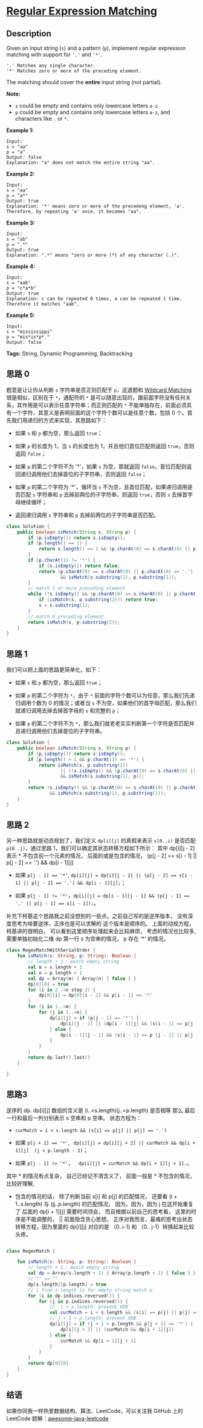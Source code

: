 # [Regular Expression Matching][title]

## Description

Given an input string (`s`) and a pattern (`p`), implement regular expression matching with support for `'.'` and `'*'`.

```
'.' Matches any single character.
'*' Matches zero or more of the preceding element.
```

The matching should cover the **entire** input string (not partial).

**Note:**

- `s` could be empty and contains only lowercase letters `a-z`.
- `p` could be empty and contains only lowercase letters `a-z`, and characters like `.` or `*`.

**Example 1:**

```
Input:
s = "aa"
p = "a"
Output: false
Explanation: "a" does not match the entire string "aa".
```

**Example 2:**

```
Input:
s = "aa"
p = "a*"
Output: true
Explanation: '*' means zero or more of the precedeng element, 'a'. Therefore, by repeating 'a' once, it becomes "aa".
```

**Example 3:**

```
Input:
s = "ab"
p = ".*"
Output: true
Explanation: ".*" means "zero or more (*) of any character (.)".
```

**Example 4:**

```
Input:
s = "aab"
p = "c*a*b"
Output: true
Explanation: c can be repeated 0 times, a can be repeated 1 time. Therefore it matches "aab".
```

**Example 5:**

```
Input:
s = "mississippi"
p = "mis*is*p*."
Output: false
```

**Tags:** String, Dynamic Programming, Backtracking


## 思路 0

题意是让让你从判断 `s` 字符串是否正则匹配于 `p`，这道题和 [Wildcard Matching][044] 很是相似，区别在于 `*`，通配符的 `*` 是可以随意出现的，跟前面字符没有任何关系，其作用是可以表示任意字符串；而正则匹配的 `*` 不能单独存在，前面必须具有一个字符，其意义是表明前面的这个字符个数可以是任意个数，包括 0 个。首先我们用递归的方式来实现，其思路如下：

* 如果 `s` 和 `p` 都为空，那么返回 `true`；

* 如果 `p` 的长度为 1，当 `s` 的长度也为 1，并且他们首位匹配则返回 `true`，否则返回 `false`；

* 如果 `p` 的第二个字符不为 '*'，如果 `s` 为空，那就返回 `false`，首位匹配则返回递归调用他们去掉首位的子字符串，否则返回 `false`；

* 如果 `p` 的第二个字符为 '*'，循环当 `s` 不为空，且首位匹配，如果递归调用是否匹配 `s` 字符串和 `p` 去掉前两位的子字符串，则返回 `true`，否则 `s` 去掉首字母继续循环；

* 返回递归调用 `s` 字符串和 `p` 去掉前两位的子字符串是否匹配。

```java
class Solution {
    public boolean isMatch(String s, String p) {
        if (p.isEmpty()) return s.isEmpty();
        if (p.length() == 1) {
            return s.length() == 1 && (p.charAt(0) == s.charAt(0) || p.charAt(0) == '.');
        }
        if (p.charAt(1) != '*') {
            if (s.isEmpty()) return false;
            return (p.charAt(0) == s.charAt(0) || p.charAt(0) == '.')
                    && isMatch(s.substring(1), p.substring(1));
        }
        // match 1 or more preceding element
        while (!s.isEmpty() && (p.charAt(0) == s.charAt(0) || p.charAt(0) == '.')) {
            if (isMatch(s, p.substring(2))) return true;
            s = s.substring(1);
        }
        // match 0 preceding element
        return isMatch(s, p.substring(2));
    }
}
```


## 思路 1

我们可以把上面的思路更简单化，如下：

* 如果 `s` 和 `p` 都为空，那么返回 `true`；

* 如果 `p` 的第二个字符为 `*`，由于 `*` 前面的字符个数可以为任意，那么我们先递归调用个数为 0 的情况；或者当 `s` 不为空，如果他们的首字母匹配，那么我们就递归调用去掉去掉首字母的 `s` 和完整的 `p`；

* 如果 `p` 的第二个字符不为 `*`，那么我们就老老实实判断第一个字符是否匹配并且递归调用他们去掉首位的子字符串。

```java
class Solution {
    public boolean isMatch(String s, String p) {
        if (p.isEmpty()) return s.isEmpty();
        if (p.length() > 1 && p.charAt(1) == '*') {
            return isMatch(s, p.substring(2))
                    || (!s.isEmpty() && (p.charAt(0) == s.charAt(0) || p.charAt(0) == '.')
                    && isMatch(s.substring(1), p));
        }
        return !s.isEmpty() && (p.charAt(0) == s.charAt(0) || p.charAt(0) == '.')
                && isMatch(s.substring(1), p.substring(1));
    }
}
```

## 思路 2

另一种思路就是动态规划了，我们定义 `dp[i][j]` 的真假来表示 `s[0..i)` 是否匹配 `p[0..j)`，通过思路 1，我们可以确定其状态转移方程如下所示：
其中 dp[i][j - 2] 表示 * 不包含前一个元素的情况， 后面的或是包含的情况，
(p[j - 2] == s[i - 1] || p[j - 2] == '.') && dp[i - 1][j]

* 如果 `p[j - 1] == '*'`, `dp[i][j] = dp[i][j - 2] || (p[j - 2] == s[i - 1] || p[j - 2] == '.') && dp[i - 1][j];`；

* 如果 `p[j - 1] != '*'`，`dp[i][j] = dp[i - 1][j - 1] && (p[j - 1] == '.' || p[j - 1] == s[i - 1]);`。


补充下柯基这个思路我之前没想到的一些点，之前自己写的是逆序版本， 没有深度思考为啥要逆序，正序也是可以求解的
这个版本是顺序的。 上面的动规方程， 柯基讲的很明白，
可以看到这里顺序处理起来会比较麻烦， 考虑的情况也比较多, 需要单独初始化二维 dp 第一行 s 为空串的情况， p 存在 '*' 的情况。

```kotlin
class RegexMatchWithSerialOrder {
    fun isMatch(s: String, p: String): Boolean {
        // length + 1： match empty string
        val m = s.length + 1
        val n = p.length + 1
        val dp = Array(m) { Array(n) { false } }
        dp[0][0] = true
        for (i in 2..<n step 2) {
            dp[0][i] = dp[0][i - 2] && p[i - 1] == '*'
        }
        for (i in 1..<m) {
            for (j in 1..<n) {
                dp[i][j] = if (p[j - 1] == '*') {
                    dp[i][j - 2] || (dp[i - 1][j] && (s[i - 1] == p[j - 2] || p[j - 2] == '.'))
                } else {
                    dp[i - 1][j - 1] && (s[i - 1] == p [j - 1] || p[j - 1] == '.')
                }
            }
        }
        return dp.last().last()
    }

}

```

## 思路3
逆序的 dp. dp[i][j] 数组的含义是 (i..<s.length)(j..<p.length) 是否相等
那么 最后一行和最后一列分别表示 s 空串和 p 空串。
状态方程为：
* `curMatch = i < s.length && (s[i] == p[j] || p[j] == '.')`
* 如果 `p[j + 1] == '*'`, ` dp[i][j] = dp[i][j + 2] || curMatch && dp[i + 1][j]  (j < p.length - 1)`； 

* 如果 `p[j - 1] != '*'`，`  dp[i][j] = curMatch && dp[i + 1][j + 1].`。

其中 * 的情况有点复杂， 自己已经记不清含义了， 前面一般是 * 不包含的情况， 比较好理解,
* 包含的情况的话， 除了判断当前 s[i] 和 p[j] 的匹配情况， 还要看 (i + 1..s.length) 与 (jj..p.length) 的匹配情况， 因为，因为，因为 j 在这开始重复了
后面的 dp[i + 1][j] 需要时间领会， 而且根据以前自己的思考看， 这里的时序是不能调整的， || 前面隐含贪心思想。
正序对我而言，最难的思考出状态转移方程，因为里面的 dp[i][j] 对应的是 （0..i-1) 和 （0.. j-1）转换起来比较头疼。

```kotlin

class RegexMatch {

    fun isMatch(s: String, p: String): Boolean {
        // length + 1： match empty string
        val dp = Array(s.length + 1) { Array(p.length + 1) { false } }
        // "" == ""
        dp[s.length][p.length] = true
        // i from s.length is for empty string match p
        for (i in dp.indices.reversed()) {
            for (j in p.indices.reversed()) {
                //  i < s.length: prevent OOB
                val curMatch = i < s.length && (s[i] == p[j] || p[j] == '.')
                // j + 1 < p.length: prevent OOB
                dp[i][j] = if (j + 1 < p.length && p[j + 1] == '*') {
                    dp[i][j + 2] || (curMatch && dp[i + 1][j])
                } else {
                    curMatch && dp[i + 1][j + 1]
                }
            }
        }
        return dp[0][0]
    }
}
```

## 结语

如果你同我一样热爱数据结构、算法、LeetCode，可以关注我 GitHub 上的 LeetCode 题解：[awesome-java-leetcode][ajl]



[044]: https://github.com/Blankj/awesome-java-leetcode/blob/master/note/044/README.md
[title]: https://leetcode.com/problems/regular-expression-matching
[ajl]: https://github.com/Blankj/awesome-java-leetcode

